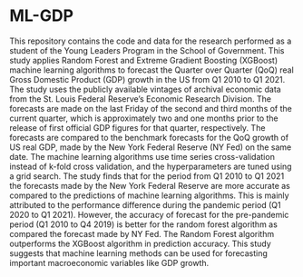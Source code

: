# ML-GDP
This repository contains the code and data for the research performed as a student of the Young Leaders Program in the School of Government. 
This study applies Random Forest and Extreme Gradient Boosting (XGBoost) machine learning algorithms to forecast the Quarter over Quarter (QoQ) real Gross Domestic Product (GDP) growth in the US from Q1 2010 to Q1 2021.  The study uses the publicly available vintages of archival economic data from the St. Louis Federal Reserve’s Economic Research Division. The forecasts are made on the last Friday of the second and third months of the current quarter, which is approximately two and one months prior to the release of first official GDP figures for that quarter, respectively. The forecasts are compared to the benchmark forecasts for the QoQ growth of US real GDP, made by the New York Federal Reserve (NY Fed) on the same date. The machine learning algorithms use time series cross-validation instead of k-fold cross validation, and the hyperparameters are tuned using a grid search. The study finds that for the period from Q1 2010 to Q1 2021 the forecasts made by the New York Federal Reserve are more accurate as compared to the predictions of machine learning algorithms. This is mainly attributed to the performance difference during the pandemic period (Q1 2020 to Q1 2021). However, the accuracy of forecast for the pre-pandemic period (Q1 2010 to Q4 2019) is better for the random forest algorithm as compared the forecast made by NY Fed. The Random Forest algorithm outperforms the XGBoost algorithm in prediction accuracy. This study suggests that machine learning methods can be used for forecasting important macroeconomic variables like GDP growth.  
